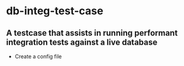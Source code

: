 # db-integ-test-case


## A testcase that assists in running performant integration tests against a live database

- Create a config file 


